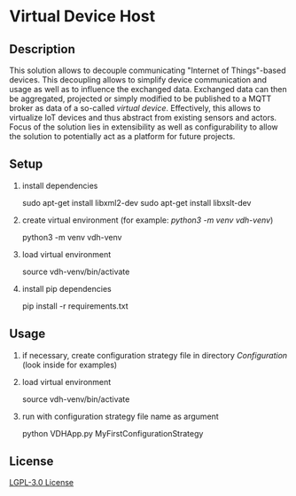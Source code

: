 # Virtual Device Host

## Description

This solution allows to decouple communicating "Internet of Things"-based devices.
This decoupling allows to simplify device communication and usage as well as to influence the exchanged data. 
Exchanged data can then be aggregated, projected or simply modified to be published to a MQTT broker as data of a so-called *virtual device*. Effectively, this allows to virtualize IoT devices and thus abstract from existing sensors and actors.
Focus of the solution lies in extensibility as well as configurability to allow the solution to potentially act as a platform for future projects.

## Setup

1. install dependencies

    sudo apt-get install libxml2-dev
    sudo apt-get install libxslt-dev

2. create virtual environment (for example: *python3 -m venv vdh-venv*)

    python3 -m venv vdh-venv

3. load virtual environment

    source vdh-venv/bin/activate

4. install pip dependencies

    pip install -r requirements.txt

## Usage

1. if necessary, create configuration strategy file in directory *Configuration* (look inside for examples)

1. load virtual environment

    source vdh-venv/bin/activate

1. run with configuration strategy file name as argument

    python VDHApp.py MyFirstConfigurationStrategy
    
## License

[LGPL-3.0 License](/LICENSE)
